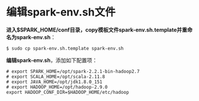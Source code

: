 编辑spark-env.sh文件
=================================================================================
**进入$SPARK_HOME/conf目录，copy模板文件spark-env.sh.template并重命名为spark-env.sh**：
```shell
$ sudo cp spark-env.sh.template spark-env.sh
```
**编辑spark-env.sh**，添加如下配置项：
```shell
# export SPARK_HOME=/opt/spark-2.2.1-bin-hadoop2.7
# export SCALA_HOME=/opt/scala-2.11.8
# export JAVA_HOME=/opt/jdk1.8.0_151
# export HADOOP_HOME=/opt/hadoop-2.9.0
export HADOOP_CONF_DIR=$HADOOP_HOME/etc/hadoop
```
